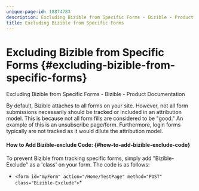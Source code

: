 ```yaml
---
unique-page-id: 18874783
description: Excluding Bizible from Specific Forms - Bizible - Product Documentation
title: Excluding Bizible from Specific Forms
---
```


# Excluding Bizible from Specific Forms {#excluding-bizible-from-specific-forms}

Excluding Bizible from Specific Forms - Bizible - Product Documentation

By default, Bizible attaches to all forms on your site. However, not all form submissions necessarily should be tracked or included in an attribution model. This is because not all form fills are considered to be "good." An example of this is an unsubscribe page/form. Furthermore, login forms typically are not tracked as it would dilute the attribution model.

#### How to Add Bizible-exclude Code:  {#how-to-add-bizible-exclude-code}

To prevent Bizible from tracking specific forms, simply add "Bizible-Exclude" as a 'class' on your form. The code is as follows:

* `<form id="myForm" action="/Home/TestPage" method="POST" class="Bizible-Exclude">`*
